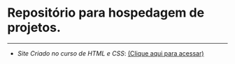 
# Repositório para hospedagem de projetos.
***
* _Site Criado no curso de HTML e CSS_: [(Clique aqui para acessar)](https://gabrielfleckl.github.io/projeto-android/)
